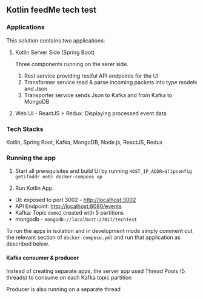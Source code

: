 Kotlin feedMe tech test
-----------------------

### Applications

This solution contains two applications:

1. Kotlin Server Side (Spring Boot)
    
   Three components running on the serer side.
   1. Rest service providing restful API endpoints for the UI
   2. Transformer service read & parse incoming packets into type models and Json
   3. Transporter service sends Json to Kafka and from Kafka to MongoDB
   
2. Web UI - ReactJS + Redux. Displaying processed event data 

### Tech Stacks

Kotlin, Spring Boot, Kafka, MongoDB, Node.js, ReactJS, Redux

### Running the app

1. Start all prerequisites and build UI by running `HOST_IP_ADDR=$(ipconfig getifaddr en0) docker-compose up`
   
2. Run Kotlin App.
  
- UI: exposed to port 3002 - [http://localhost:3002](http://localhost:3002)
- API Endpoint: [http://localhost:8080/events](http://localhost:8080/events)
- Kafka: Topic `demo2` created with 5 partitions
- mongodb  - `mongodb://localhost:27017/techTest`

 To run the apps in isolation and in development mode simply comment out the relevant section of `docker-compose.yml` and run that application as described below. 

#### Kafka consumer & producer

Instead of creating separate apps, the server app used Thread Pools (5 threads) to consume on each Kafka topic partition

Producer is also running on a separate thread 


